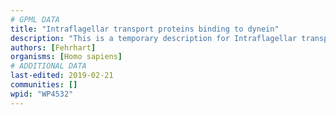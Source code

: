 ```yaml
---
# GPML DATA
title: "Intraflagellar transport proteins binding to dynein"
description: "This is a temporary description for Intraflagellar transport proteins binding to dynein"
authors: [Fehrhart]
organisms: [Homo sapiens]
# ADDITIONAL DATA
last-edited: 2019-02-21
communities: []
wpid: "WP4532"
---
```

